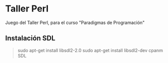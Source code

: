 # Taller Perl
Juego del Taller Perl, para el curso "Paradigmas de Programación"

## Instalación SDL 

>sudo apt-get install libsdl2-2.0
sudo apt-get install libsdl2-dev
cpanm SDL

